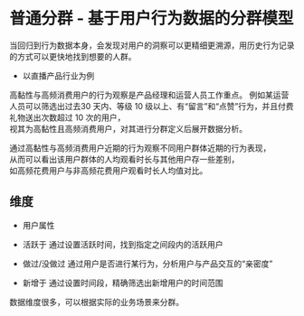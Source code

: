 # 普通分群 - 基于用户行为数据的分群模型

当回归到行为数据本身，会发现对用户的洞察可以更精细更溯源，用历史行为记录的方式可以更快地找到想要的人群。

* 以直播产品行业为例

高黏性与高频消费用户的行为观察是产品经理和运营人员工作重点。
例如某运营人员可以筛选出过去30 天内、等级 10 级以上、有“留言”和“点赞”行为，并且付费礼物送出次数超过 10 次的用户，  
视其为高黏性且高频消费用户，对其进行分群定义后展开数据分析。  

通过高黏性与高频消费用户近期的行为观察不同用户群体近期的行为表现，  
从而可以看出该用户群体的人均观看时长与其他用户存一些差别，  
如高频花费用户与非高频花费用户观看时长人均值对比。

## 维度

* 用户属性

* 活跃于
通过设置活跃时间，找到指定之间段内的活跃用户

* 做过/没做过
通过用户是否进行某行为，分析用户与产品交互的“亲密度”

* 新增于
通过设置时间段，精确筛选出新增用户的时间范围

数据维度很多，可以根据实际的业务场景来分群。